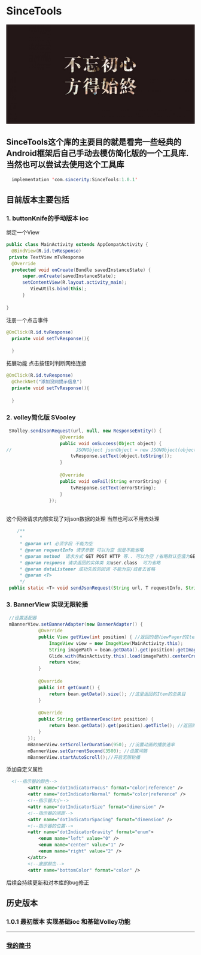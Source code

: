 # SinceTools
 ![since.png](https://github.com/Sincerityzz/SinceUtils/blob/master/img/bg.jpg?raw=true)
## SinceTools这个库的主要目的就是看完一些经典的Android框架后自己手动去模仿简化版的一个工具库.当然也可以尝试去使用这个工具库
```java
  implementation 'com.sincerity:SinceTools:1.0.1'
```
## 目前版本主要包括 
 ### 1. buttonKnife的手动版本 ioc 
 绑定一个View 
  ```java
  public class MainActivity extends AppCompatActivity {
    @BindView(R.id.tvResponse)
   private TextView mTvResponse
    @Override
    protected void onCreate(Bundle savedInstanceState) {
        super.onCreate(savedInstanceState);
        setContentView(R.layout.activity_main);
           ViewUtils.bind(this);
        }
        
  }
  ```
  注册一个点击事件
  ```java
  @OnClick(R.id.tvResponse)
    private void setTvResponse(){
        
    }

  ```
  拓展功能 点击按钮时判断网络连接
  ```java
  @OnClick(R.id.tvResponse)
    @CheckNet("添加没网提示信息")
    private void setTvResponse(){

    }
  ```
 ### 2. volley简化版 SVooley 
```java
 SVolley.sendJsonRequest(url, null, new ResponseEntity() {
                    @Override
                    public void onSuccess(Object object) {
//                        JSONObject jsonObject = new JSONObject(object.toString())
                        tvResponse.setText(object.toString());
                    }

                    @Override
                    public void onFail(String errorString) {
                        tvResponse.setText(errorString);
                    }
                });
                
```
这个网络请求内部实现了对json数据的处理 当然也可以不用去处理
```java
    /**
     *
     * @param url 必须字段 不能为空
     * @param requestInfo 请求参数 可以为空 但是不能省略
     * @param method  请求方式 GET POST HTTP 等.. 可以为空 /省略默认空值为GET
     * @param response 请求返回的实体类 如user.class  可为省略
     * @param dataListener 成功失败的回调 不能为空/或者去省略
     * @param <T>
     */
 public static <T> void sendJsonRequest(String url, T requestInfo, String method, Class response, ResponseEntity dataListener)
```
### 3. BannerView 实现无限轮播
```java
 //设置适配器
 mBannerView.setBannerAdapter(new BannerAdapter() {
            @Override
            public View getView(int position) { //返回的是ViewPager的ItemView
                ImageView view = new ImageView(MainActivity.this);
                String imagePath = bean.getData().get(position).getImagePath();
                Glide.with(MainActivity.this).load(imagePath).centerCrop().into(view);
                return view;
            }

            @Override
            public int getCount() {
                return bean.getData().size(); //这里返回的Item的总条目
            }

            @Override
            public String getBannerDesc(int position) {
                return bean.getData().get(position).getTitle(); //返回的是Banner的页面描述 如果没有描述可以忽略
            }
        });
        mBannerView.setScrollerDuration(950); //设置动画的播放速率
        mBannerView.setCurrentSecond(3500); //设置间隔
        mBannerView.startAutoScroll();//开启无限轮播
```
添加自定义属性 
```xml
  <!--指示器的颜色-->
        <attr name="dotIndicatorFocus" format="color|reference" />
        <attr name="dotIndicatorNormal" format="color|reference" />
        <!--指示器大小-->
        <attr name="dotIndicatorSize" format="dimension" />
        <!--指示器的间距-->
        <attr name="dotIndicatorSpacing" format="dimension" />
        <!--指示器的位置-->
        <attr name="dotIndicatorGravity" format="enum">
            <enum name="left" value="0" />
            <enum name="center" value="1" />
            <enum name="right" value="2" />
        </attr>
        <!--底部颜色-->
        <attr name="bottomColor" format="color" />
```
后续会持续更新和对本库的bug修正

## 历史版本 
### 1.0.1 最初版本 实现基础ioc 和基础Volley功能 


---
### [我的简书](https://www.jianshu.com/u/ebad2728e6c7)

